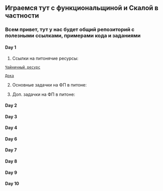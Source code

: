 ## Играемся тут с функциональщиной и Скалой в частности

### Всем привет, тут у нас будет общий репозиторий с полезными ссылками, примерами кода и заданиями

#### Day 1

1)  Ссылки на питонячие ресурсы:

[`Чайничный ресурс`](https://pythonworld.ru) 

[`Дока`](https://docs.python.org/3/) 

2)  Основные задачки на ФП в питоне:

3)  Доп. задачки на ФП в питоне:



#### Day 2

#### Day 3

#### Day 4

#### Day 6

#### Day 7

#### Day 8

#### Day 9

#### Day 10
